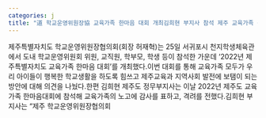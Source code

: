 ```yaml
---
categories: j
title: "道 학교운영위원장協 교육가족 한마음 대회 개최김희현 부지사 참석 제주 교육가족 격려"
---
```

제주특별자치도 학교운영위원장협의회(회장 허재혁)는 25일 서귀포시 천지학생체육관에서 도내 학교운영위원회 위원, 교직원, 학부모, 학생 등이 참석한 가운데 ‘2022년 제주특별자치도 교육가족 한마음 대회’를 개최했다.이번 대회를 통해 교육가족 모두가 우리 아이들이 행복한 학교생활을 하도록 힘쓰고 제주교육과 지역사회 발전에 보탬이 되는 방안에 대해 의견을 나눴다.한편 김희현 제주도 정무부지사는 이날 2022년 제주도 교육가족 한마음대회에 참석해 교육가족의 노고에 감사를 표하고, 격려를 전했다.김희현 부지사는 “제주 학교운영위원장협의회